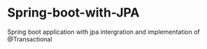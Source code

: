 # Spring-boot-with-JPA
Spring boot application with jpa intergration and implementation of @Transactional
